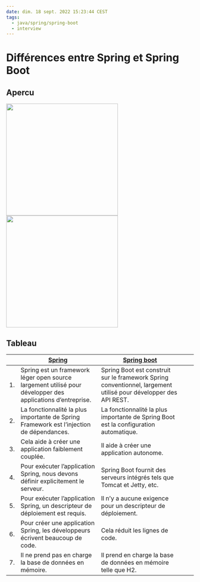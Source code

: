 ```yaml
---
date: dim. 18 sept. 2022 15:23:44 CEST
tags:
  - java/spring/spring-boot
  - interview
---
```


# Différences entre Spring et Spring Boot

## Apercu

<img src="./static/spring/spring-overview.png" width=300/>
<img src="./static/spring/spring-boot-overview.png" width=300/>

## Tableau
|    | [Spring](spring)                                                                                                     | [Spring boot](spring-boot)                                                                                                       |   |   |
|----|------------------------------------------------------------------------------------------------------------|------------------------------------------------------------------------------------------------------------------|---|---|
| 1. | Spring est un framework léger open source largement utilisé pour développer des applications d’entreprise. | Spring Boot est construit sur le framework Spring conventionnel, largement utilisé pour développer des API REST. |   |   |
| 2. | La fonctionnalité la plus importante de Spring Framework est l’injection de dépendances.                   | La fonctionnalité la plus importante de Spring Boot est la configuration automatique.                            |   |   |
| 3. | Cela aide à créer une application faiblement couplée.                                                      | Il aide à créer une application autonome.                                                                        |   |   |
| 4. | Pour exécuter l’application Spring, nous devons définir explicitement le serveur.                          | Spring Boot fournit des serveurs intégrés tels que Tomcat et Jetty, etc.                                         |   |   |
| 5. | Pour exécuter l’application Spring, un descripteur de déploiement est requis.                              | Il n’y a aucune exigence pour un descripteur de déploiement.                                                     |   |   |
| 6. | Pour créer une application Spring, les développeurs écrivent beaucoup de code.                             | Cela réduit les lignes de code.                                                                                  |   |   |
| 7. | Il ne prend pas en charge la base de données en mémoire.                                                   | Il prend en charge la base de données en mémoire telle que H2.                                                   |   |   |


